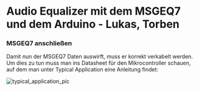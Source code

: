 # Audio Equalizer mit dem MSGEQ7 und dem Arduino - Lukas, Torben



### MSGEQ7 anschließen

Damit nun der MSGEQ7 Daten auswirft, muss er korrekt verkabelt werden. Um dies zu tun muss man ins Datasheet für den Mikrocontroller schauen, auf dem man unter Typical Application eine Anleitung findet:

![typical_application_pic](https://user-images.githubusercontent.com/42578917/46585242-a6e46780-ca6e-11e8-8dd0-d9de6e757cdf.png)
